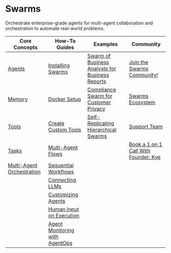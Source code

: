 
# Swarms

Orchestrate enterprise-grade agents for multi-agent collaboration and orchestration to automate real-world problems.

| Core Concepts                                    | How-To Guides                                                  | Examples                                                                                                            | Community                                                                                     |
|--------------------------------------------------|----------------------------------------------------------------|---------------------------------------------------------------------------------------------------------------------|------------------------------------------------------------------------------------------------|
| [Agents](swarms/structs/agent)                   | [Installing Swarms](swarms/install/install)                    | [Swarm of Business Analysts for Business Reports](applications/business-analyst-agent)                             | [Join the Swarms Community!](https://discord.gg/3Zck7nX6)                                      |
| [Memory](swarms/memory/diy_memory)               | [Docker Setup](swarms/install/docker_setup)                    | [Compliance Swarm for Customer Privacy](https://medium.com/@kyeg/building-compliance-agents-with-chroma-db-llama3-sop-prompting-0ed3e73559d2) | [Swarms Ecosystem](https://github.com/kyegomez/swarm-ecosystem)                                |
| [Tools](swarms/tools/main)                       | [Create Custom Tools](https://medium.com/@kyeg/the-swarms-tool-system-functions-pydantic-basemodels-as-tools-and-radical-customization-c2a2e227b8ca)            | [Self-Replicating Hierarchical Swarms](https://medium.com/@kyeg/announcing-neosapiens-self-replicating-swarms-0a47410aafa7)                      | [Support Team](https://cal.com/swarms/swarms-onboarding-session)                               |
| [Tasks](swarms/structs/task)                     | [Multi-Agent Flows](swarms/structs/agent_rearrange)            |                                                                                                                       | [Book a 1 on 1 Call With Founder: Kye](https://cal.com/swarms/swarms-onboarding-session)       |
| [Multi-Agent Orchestration](swarms/structs/agent_rearrange) | [Sequential Workflows](swarms/structs/sequential_workflow)    |                                                                                                                       |                                                                                                |
|                                                  | [Connecting LLMs](https://docs.swarms.world/en/latest/swarms/models/custom_model/)                 |                                                                                                                       |                                                                                                |
|                                                  | [Customizing Agents](./how-to/Customizing-Agents)              |                                                                                                                       |                                                                                                |
|                                                  | [Human Input on Execution](./how-to/Human-Input-on-Execution)  |                                                                                                                       |                                                                                                |
|                                                  | [Agent Monitoring with AgentOps](https://medium.com/@kyeg/enterprise-grade-autonomous-agents-with-production-ready-monitoring-4295f6737bbf) |                                                                                                                       |                                                                                                |